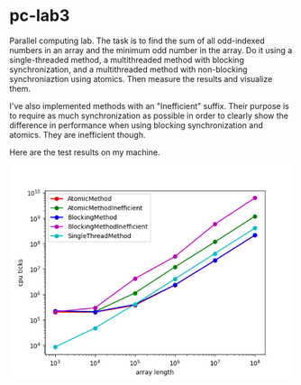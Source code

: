 # pc-lab3

Parallel computing lab. The task is to find the sum of all odd-indexed
numbers in an array and the minimum odd number in the array. Do it using
a single-threaded method, a multithreaded method with blocking synchronization,
and a multithreaded method with non-blocking synchroniaztion using atomics.
Then measure the results and visualize them.

I've also implemented methods with an "Inefficient" suffix. Their purpose is
to require as much synchronization as possible in order to clearly show the
difference in performance when using blocking synchronization and atomics.
They are inefficient though.

Here are the test results on my machine.

![A graph showing the results of the measurements](results.png)
